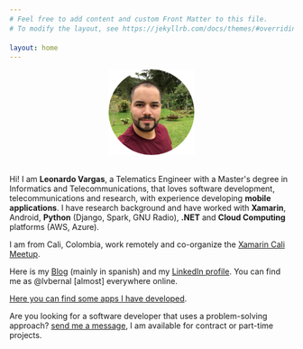 ```yaml
---
# Feel free to add content and custom Front Matter to this file.
# To modify the layout, see https://jekyllrb.com/docs/themes/#overriding-theme-defaults

layout: home
---
```


<center>
    <img src="/images/profile.png" height="152" />
    <br/><br/>
</center>

Hi! I am __Leonardo Vargas__, a Telematics Engineer with a Master's degree in Informatics and Telecommunications, that loves software development, telecommunications and research, with experience developing __mobile applications__. I have research background and have worked with __Xamarin__, Android, __Python__ (Django, Spark, GNU Radio), __.NET__ and __Cloud Computing__ platforms (AWS, Azure).

I am from Cali, Colombia, work remotely and co-organize the [Xamarin Cali Meetup](https://www.meetup.com/Xamarin-Cali/).

Here is my [Blog](https://blog.lvbernal.com/) (mainly in spanish) and my [LinkedIn profile](https://www.linkedin.com/in/lvbernal/). You can find me as @lvbernal [almost] everywhere online.

[Here you can find some apps I have developed](/apps).

Are you looking for a software developer that uses a problem-solving approach? [send me a message](https://www.linkedin.com/in/lvbernal/), I am available for contract or part-time projects.
